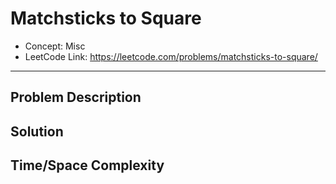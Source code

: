 # Matchsticks to Square

- Concept: Misc
- LeetCode Link: https://leetcode.com/problems/matchsticks-to-square/

---

## Problem Description

## Solution

## Time/Space Complexity

